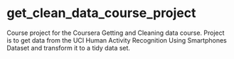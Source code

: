 # get_clean_data_course_project
Course project for the Coursera Getting and Cleaning data course.  Project is to get data from the UCI Human Activity Recognition Using Smartphones Dataset and transform it to a tidy data set.
